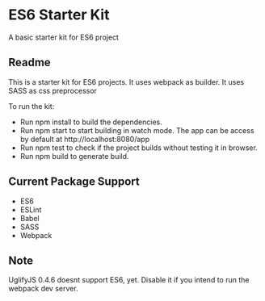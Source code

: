 # ES6 Starter Kit
A basic starter kit for ES6 project

## Readme
This is a starter kit for ES6 projects. It uses webpack as builder. It uses SASS as css preprocessor

To run the kit:

* Run npm install to build the dependencies.
* Run npm start to start building in watch mode. The app can be access by default at http://localhost:8080/app
* Run npm test to check if the project builds without testing it in browser.
* Run npm build to generate build.

## Current Package Support

* ES6
* ESLint
* Babel
* SASS
* Webpack

## Note

UglifyJS 0.4.6 doesnt support ES6, yet. Disable it if you intend to run the webpack dev server.
